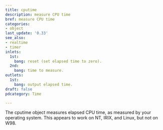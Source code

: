 ```yaml
---
title: cputime
description: measure CPU time
bref: measure CPU time
categories:
- object
last_update: '0.33'
see_also:
- realtime
- timer
inlets:
  1st:
    bang: reset (set elapsed time to zero).
  2nd:
    bang: time to measure.
outlets:
  1st:
    bang: output elapsed time.
draft: false
pdcategory: Time

---
```

The cputime object measures elapsed CPU time,  as measured by your operating system. This appears to work on NT,  IRIX,  and Linux,  but not on W98.
